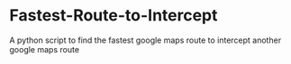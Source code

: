 # Fastest-Route-to-Intercept
A python script to find the fastest google maps route to intercept another google maps route
